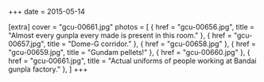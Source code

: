 +++
date = 2015-05-14

[extra]
cover = "gcu-00661.jpg"
photos = [
{ href = "gcu-00656.jpg", title = "Almost every gunpla every made is present in this room." },
{ href = "gcu-00657.jpg", title = "Dome-G corridor." },
{ href = "gcu-00658.jpg" },
{ href = "gcu-00659.jpg", title = "Gundam pellets!" },
{ href = "gcu-00660.jpg" },
{ href = "gcu-00661.jpg", title = "Actual uniforms of people working at Bandai gunpla factory." },
]
+++